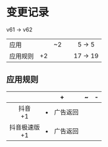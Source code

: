 # 变更记录

v61 -> v62

||||||
|-|:-:|:-:|:-:|:-:|
|应用||~2||5 -> 5|
|应用规则|+2|||17 -> 19|

## 应用规则

||+|~|-|
|:-:|-|-|-|
|抖音<br>+1|<li>广告返回|||
|抖音极速版<br>+1|<li>广告返回|||
